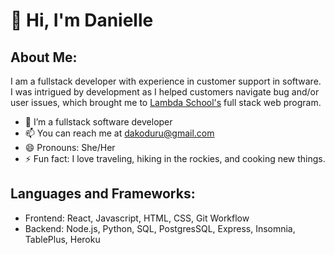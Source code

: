 # 👋 Hi, I'm Danielle

## About Me:
I am a fullstack developer with experience in customer support in software. I was intrigued by development as I helped customers navigate bug and/or user issues, which brought me to [Lambda School's](https://lambdaschool.com) full stack web program. 

* 🌱 I’m a fullstack software developer
* 📫 You can reach me at dakoduru@gmail.com
* 😄 Pronouns: She/Her
* ⚡ Fun fact: I love traveling, hiking in the rockies, and cooking new things. 

## Languages and Frameworks:
* Frontend: React, Javascript, HTML, CSS, Git Workflow
* Backend: Node.js, Python, SQL, PostgresSQL, Express, Insomnia, TablePlus, Heroku

<!--
**DanielleKoduru/DanielleKoduru** is a ✨ _special_ ✨ repository because its `README.md` (this file) appears on your GitHub profile.

Here are some ideas to get you started:

- 🔭 I’m currently working on ...
- 🌱 I’m currently learning ...
- 👯 I’m looking to collaborate on ...
- 🤔 I’m looking for help with ...
- 💬 Ask me about ...
- 📫 How to reach me: ...
- 😄 Pronouns: ...
- ⚡ Fun fact: ...
-->
